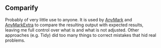 Comparify
---------

Probably of very little use to anyone. It is used by [AnyMark][] and [AnyMarkExtra][]
to compare the resulting output with expected results, leaving me full control
over what is and what is not adjusted. Other approaches (e.g. Tidy) did too
many things to correct mistakes that hid real problems.

[AnyMark]: https://github.com/koenhoeymans/AnyMark
[AnyMarkExtra]: https://github.com/koenhoeymans/AnyMarkExtra